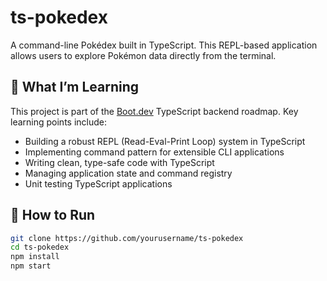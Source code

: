 # ts-pokedex

A command-line Pokédex built in TypeScript. This REPL-based application allows users to explore Pokémon data directly from the terminal.

## 🧠 What I’m Learning

This project is part of the [Boot.dev](https://boot.dev) TypeScript backend roadmap. Key learning points include:

- Building a robust REPL (Read-Eval-Print Loop) system in TypeScript
- Implementing command pattern for extensible CLI applications
- Writing clean, type-safe code with TypeScript
- Managing application state and command registry
- Unit testing TypeScript applications

## 🚀 How to Run

```bash
git clone https://github.com/yourusername/ts-pokedex
cd ts-pokedex
npm install
npm start